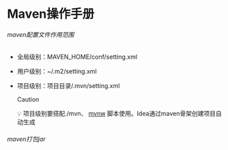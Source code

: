 # Maven操作手册

###### maven配置文件作用范围

- 全局级别：MAVEN_HOME/conf/setting.xml

- 用户级别：~/.m2/setting.xml

- 项目级别：项目目录/.mvn/setting.xml

  > [!CAUTION]
  >
  > 💡 项目级别要搭配./mvn、 [mvnw](../../../../IdeaProjects/yuyu/mvnw) 脚本使用。Idea通过maven骨架创建项目自动生成

###### maven打包jar

[1]: https://blog.csdn.net/qq_42631788/article/details/142182557	"maven打包jar插件说明"

